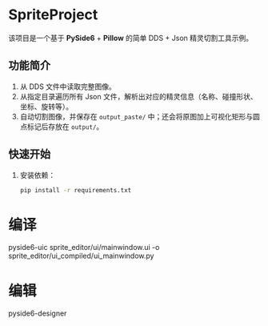 # SpriteProject

该项目是一个基于 **PySide6** + **Pillow** 的简单 DDS + Json 精灵切割工具示例。

## 功能简介
1. 从 DDS 文件中读取完整图像。
2. 从指定目录遍历所有 Json 文件，解析出对应的精灵信息（名称、碰撞形状、坐标、旋转等）。
3. 自动切割图像，并保存在 `output_paste/` 中；还会将原图加上可视化矩形与圆点标记后存放在 `output/`。

## 快速开始

1. 安装依赖：
   ```bash
   pip install -r requirements.txt


# 编译
pyside6-uic sprite_editor/ui/mainwindow.ui -o sprite_editor/ui_compiled/ui_mainwindow.py

# 编辑
pyside6-designer